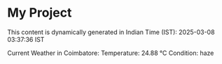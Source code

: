 # My Project

This content is dynamically generated in Indian Time (IST): 2025-03-08 03:37:36 IST


Current Weather in Coimbatore:
Temperature: 24.88 °C
Condition: haze
